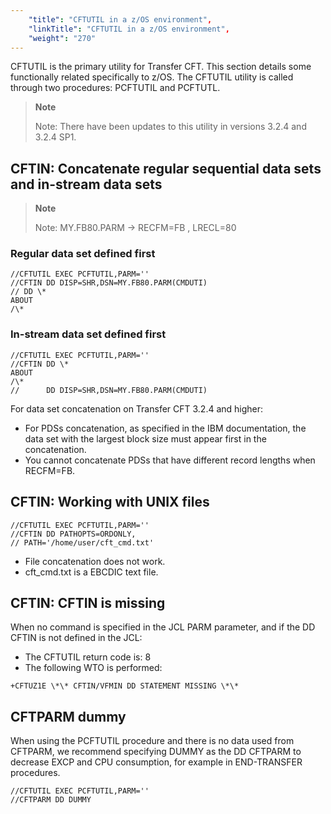 ```yaml
---
    "title": "CFTUTIL in a z/OS environment",
    "linkTitle": "CFTUTIL in a z/OS environment",
    "weight": "270"
---
```

CFTUTIL is the primary utility for Transfer CFT. This section details some functionally related specifically to z/OS. The CFTUTIL utility is called through two procedures: PCFTUTIL and PCFTUTL.

> **Note**
>
> Note: There have been updates to this utility in versions 3.2.4 and 3.2.4 SP1.

CFTIN: Concatenate regular sequential data sets and in-stream data sets
-----------------------------------------------------------------------

> **Note**
>
> Note: MY.FB80.PARM -&gt; RECFM=FB , LRECL=80

### Regular data set defined first

```
//CFTUTIL EXEC PCFTUTIL,PARM=''
//CFTIN DD DISP=SHR,DSN=MY.FB80.PARM(CMDUTI)
// DD \*
ABOUT
/\*
```

### In-stream data set defined first

```
//CFTUTIL EXEC PCFTUTIL,PARM=''
//CFTIN DD \*
ABOUT
/\*
//      DD DISP=SHR,DSN=MY.FB80.PARM(CMDUTI)
```

For data set concatenation on Transfer CFT 3.2.4 and higher:

- For PDSs concatenation, as specified in the IBM documentation, the data set with the largest block size must appear first in the concatenation.
- You cannot concatenate PDSs that have different record lengths when RECFM=FB.

CFTIN: Working with UNIX files
------------------------------

```
//CFTUTIL EXEC PCFTUTIL,PARM=''
//CFTIN DD PATHOPTS=ORDONLY,
// PATH='/home/user/cft_cmd.txt'
```

- File concatenation does not work.
- cft_cmd.txt is a EBCDIC text file.

CFTIN: CFTIN is missing
-----------------------

When no command is specified in the JCL PARM parameter, and if the DD CFTIN is not defined in the JCL:

- The CFTUTIL return code is: 8
- The following WTO is performed:

```
+CFTUZ1E \*\* CFTIN/VFMIN DD STATEMENT MISSING \*\*
```

CFTPARM dummy
-------------

When using the PCFTUTIL procedure and there is no data used from CFTPARM, we recommend specifying DUMMY as the DD CFTPARM to decrease EXCP and CPU consumption, for example in END-TRANSFER procedures.

```
//CFTUTIL EXEC PCFTUTIL,PARM=''
//CFTPARM DD DUMMY
```
